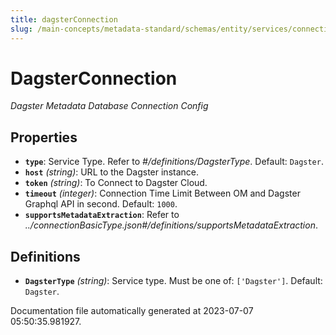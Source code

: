 ```yaml
---
title: dagsterConnection
slug: /main-concepts/metadata-standard/schemas/entity/services/connections/pipeline/dagsterconnection
---
```


# DagsterConnection

*Dagster Metadata Database Connection Config*

## Properties

- **`type`**: Service Type. Refer to *#/definitions/DagsterType*. Default: `Dagster`.
- **`host`** *(string)*: URL to the Dagster instance.
- **`token`** *(string)*: To Connect to Dagster Cloud.
- **`timeout`** *(integer)*: Connection Time Limit Between OM and Dagster Graphql API in second. Default: `1000`.
- **`supportsMetadataExtraction`**: Refer to *../connectionBasicType.json#/definitions/supportsMetadataExtraction*.
## Definitions

- **`DagsterType`** *(string)*: Service type. Must be one of: `['Dagster']`. Default: `Dagster`.


Documentation file automatically generated at 2023-07-07 05:50:35.981927.
